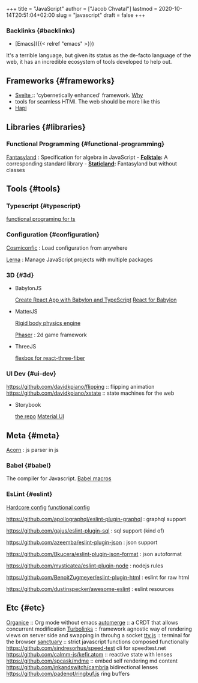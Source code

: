 +++
title = "JavaScript"
author = ["Jacob Chvatal"]
lastmod = 2020-10-14T20:51:04+02:00
slug = "javascript"
draft = false
+++

### Backlinks {#backlinks}

-   [Emacs]({{< relref "emacs" >}})

It's a terrible language, but given its status as the de-facto language of the web, it has an incredible ecosystem of tools developed to help out.


## Frameworks {#frameworks}

-   [Svelte ](https://github.com/sveltejs/svelte):: 'cybernetically enhanced' framework. [Why](https://github.com/feltcoop/why-svelte)
-   tools for seamless HTMl. The web should be more like this
-   [Hapi](https://github.com/hapijs/hapi)


## Libraries {#libraries}


### Functional Programming {#functional-programming}

[Fantasyland](https://github.com/fantasyland/fantasy-land)
: Specification for algebra in JavaScript
    -   **[Folktale](https://github.com/origamitower/folktale):** A corresponding standard library
    -   **[Staticland](https://github.com/fantasyland/static-land):** Fantasyland but without classes


## Tools {#tools}


### Typescript {#typescript}

[functional programing for ts](https://github.com/gcanti/fp-ts)


### Configuration {#configuration}

[Cosmiconfic](https://github.com/davidtheclark/cosmiconfig)
: Load configuration from anywhere

[Lerna](https://github.com/lerna/lerna)
: Manage JavaScript projects with multiple packages


### 3D {#3d}

<!--list-separator-->

-  BabylonJS

    [Create React App with Babylon and TypeScript](https://github.com/brianzinn/create-react-app-typescript-babylonjs)
    [React for Babylon](https://github.com/brianzinn/react-babylonjs)

<!--list-separator-->

-  MatterJS

    [Rigid body physics engine](https://github.com/liabru/matter-js)

    [Phaser](https://github.com/photonstorm/phaser)
    : 2d game framework

<!--list-separator-->

-  ThreeJS

    [flexbox for react-three-fiber](https://github.com/pmndrs/react-three-flex)


### UI Dev {#ui-dev}

<https://github.com/davidkpiano/flipping> :: flipping animation
<https://github.com/davidkpiano/xstate> :: state machines for the web

<!--list-separator-->

-  Storybook

    [the repo](https://github.com/storybookjs/storybook)
    [Material UI](https://github.com/react-theming/storybook-addon)


## Meta {#meta}

[Acorn](https://github.com/acornjs/acorn)
: js parser in js


### Babel {#babel}

The compiler for Javascript.
[Babel macros](https://github.com/jgierer12/awesome-babel-macros)


### EsLint {#eslint}

[Hardcore config](https://github.com/EvgenyOrekhov/eslint-config-hardcore)
[functional config](https://github.com/jonaskello/eslint-plugin-functional)

<https://github.com/apollographql/eslint-plugin-graphql>
: graphql support

<https://github.com/gajus/eslint-plugin-sql>
: sql support (kind of)

<https://github.com/azeemba/eslint-plugin-json>
: json support

<https://github.com/Bkucera/eslint-plugin-json-format>
: json autoformat

<https://github.com/mysticatea/eslint-plugin-node>
: nodejs rules

<https://github.com/BenoitZugmeyer/eslint-plugin-html>
: eslint for raw html

<https://github.com/dustinspecker/awesome-eslint>
: eslint resources


## Etc {#etc}

[Organice](https://github.com/200ok-ch/organice) :: Org mode without emacs
[automerge](https://github.com/automerge/automerge) :: a CRDT that allows concurrent modification
[Turbolinks](https://github.com/turbolinks/turbolinks) :: framework agnostic way of rendering views on server side and swapping in throuhg a socket
[tty.js](https://github.com/chjj/tty.js) :: terminal for the browser
[sanctuary](https://github.com/sanctuary-js/sanctuary) :: strict javascript functions composed functionally
<https://github.com/sindresorhus/speed-test> cli for speedtest.net
<https://github.com/calmm-js/kefir.atom> :: reactive state with lenses
<https://github.com/spcask/mdme> :: embed self rendering md content
<https://github.com/inkandswitch/cambria> bidirectional lenses
<https://github.com/padenot/ringbuf.js> ring buffers
